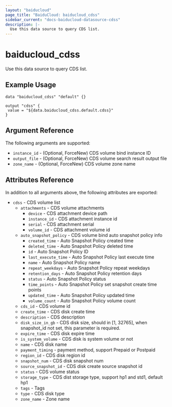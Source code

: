 ```yaml
---
layout: "baiducloud"
page_title: "BaiduCloud: baiducloud_cdss"
sidebar_current: "docs-baiducloud-datasource-cdss"
description: |-
  Use this data source to query CDS list.
---
```


# baiducloud_cdss

Use this data source to query CDS list.

## Example Usage

```hcl
data "baiducloud_cdss" "default" {}

output "cdss" {
 value = "${data.baiducloud_cdss.default.cdss}"
}
```

## Argument Reference

The following arguments are supported:

* `instance_id` - (Optional, ForceNew) CDS volume bind instance ID
* `output_file` - (Optional, ForceNew) CDS volume search result output file
* `zone_name` - (Optional, ForceNew) CDS volume zone name

## Attributes Reference

In addition to all arguments above, the following attributes are exported:

* `cdss` - CDS volume list
  * `attachments` - CDS volume attachments
    * `device` - CDS attachment device path
    * `instance_id` - CDS attachment instance id
    * `serial` - CDS attachment serial
    * `volume_id` - CDS attachment volume id
  * `auto_snapshot_policy` - CDS volume bind auto snapshot policy info
    * `created_time` - Auto Snapshot Policy created time
    * `deleted_time` - Auto Snapshot Policy deleted time
    * `id` - Auto Snapshot Policy ID
    * `last_execute_time` - Auto Snapshot Policy last execute time
    * `name` - Auto Snapshot Policy name
    * `repeat_weekdays` - Auto Snapshot Policy repeat weekdays
    * `retention_days` - Auto Snapshot Policy retention days
    * `status` - Auto Snapshot Policy status
    * `time_points` - Auto Snapshot Policy set snapshot create time points
    * `updated_time` - Auto Snapshot Policy updated time
    * `volume_count` - Auto Snapshot Policy volume count
  * `cds_id` - CDS volume id
  * `create_time` - CDS disk create time
  * `description` - CDS description
  * `disk_size_in_gb` - CDS disk size, should in [1, 32765], when snapshot_id not set, this parameter is required.
  * `expire_time` - CDS disk expire time
  * `is_system_volume` - CDS disk is system volume or not
  * `name` - CDS disk name
  * `payment_timing` - payment method, support Prepaid or Postpaid
  * `region_id` - CDS disk region id
  * `snapshot_num` - CDS disk snapshot num
  * `source_snapshot_id` - CDS disk create source snapshot id
  * `status` - CDS volume status
  * `storage_type` - CDS dist storage type, support hp1 and std1, default hp1
  * `tags` - Tags
  * `type` - CDS disk type
  * `zone_name` - Zone name


